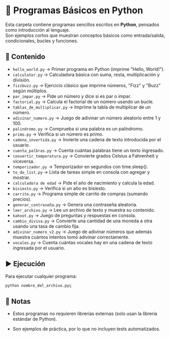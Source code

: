 # 🐍 Programas Básicos en Python

Esta carpeta contiene programas sencillos escritos en **Python**, pensados como introducción al lenguaje.  
Son ejemplos cortos que muestran conceptos básicos como entrada/salida, condicionales, bucles y funciones.

## 📂 Contenido
- `hello_world.py` → Primer programa en Python (imprime "Hello, World!").
- `calculator.py` → Calculadora básica con suma, resta, multiplicación y división.
- `fizzbuzz.py` → Ejercicio clásico que imprime números, "Fizz" y "Buzz" según múltiplos.
- `par_impar.py` → Pide un número y dice si es par o impar.
- `factorial.py` → Calcula el factorial de un número usando un bucle.
- `tablas_de_multiplicar.py` → Imprime la tabla de multiplicar de un número.
- `adivinar_numero.py` → Juego de adivinar un número aleatorio entre 1 y 100.
- `palindromo.py` → Comprueba si una palabra es un palíndromo.
- `primo.py` → Verifica si un número es primo.
- `cadena_invertida.py` → Invierte una cadena de texto introducida por el usuario.
- `cuenta_palbras.py` → Cuenta cuántas palabras tiene un texto ingresado.
- `convertir_temperatura.py` → Convierte grados Celsius a Fahrenheit y viceversa.
- `temporizador.py` → Temporizador en segundos con time.sleep().
- `to_do_list.py` → Lista de tareas simple en consola con agregar y mostrar.
- `calculadora de edad` → Pide el año de nacimiento y calcula la edad.
- `bisiesto.py` → Verifica si un año es bisiesto.
- `carrito.py` → Programa simple de carrito de compras (sumando precios).
- `generar_contraseña.py` → Genera una contraseña aleatoria.
- `leer_archivo.py` → Lee un archivo de texto y muestra su contenido.
- `kahoot.py` → Juego de preguntas y respuestas en consola.
- `cambio_divisa.py` → Convierte una cantidad de una moneda a otra usando una tasa de cambio fija.
- `adivinar_numero_v2.py` → Juego de adivinar números que además muestra cuántos intentos tomó adivinar correctamente.
- `vocales.py` → Cuenta cuántas vocales hay en una cadena de texto ingresada por el usuario.

## ▶️ Ejecución
Para ejecutar cualquier programa:
```bash
python nombre_del_archivo.pyç
```
## 📌 Notas

- Estos programas no requieren librerías externas (solo usan la librería estándar de Python).

- Son ejemplos de práctica, por lo que no incluyen tests automatizados.

